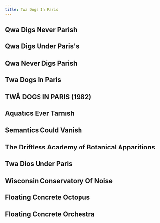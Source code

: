 ```yaml
---
title: Twa Dogs In Paris
---
```


## Qwa Digs Never Parish
## Qwa Digs Under Paris's
## Qwa Never Digs Parish
## Twa Dogs In Paris
## TWÅ DOGS IN PARIS (1982)
## Aquatics Ever Tarnish
## Semantics Could Vanish
## The Driftless Academy of Botanical Apparitions
## Twa Dios Under Paris
## Wisconsin Conservatory Of Noise
## Floating Concrete Octopus
## Floating Concrete Orchestra
